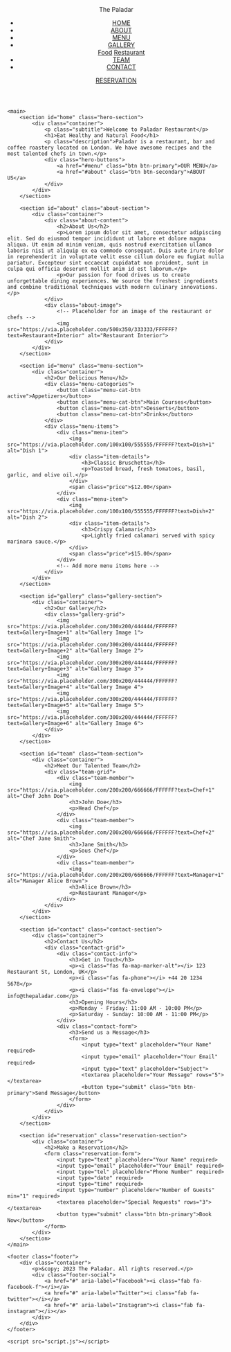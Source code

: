 <!DOCTYPE html>
<html lang="en">
<head>
    <meta charset="UTF-8">
    <meta name="viewport" content="width=device-width, initial-scale=1.0">
    <title>The Paladar - Restaurant</title>
    <link rel="stylesheet" href="style.css">
    <link href="https://fonts.googleapis.com/css2?family=Playfair+Display:wght@700&family=Open+Sans:wght@400;600&family=Great+Vibes&display=swap" rel="stylesheet">
    <link rel="stylesheet" href="https://cdnjs.cloudflare.com/ajax/libs/font-awesome/6.0.0-beta3/css/all.min.css">
</head>
<body>
    <header class="header">
        <div class="container">
            <div class="logo">The Paladar</div>
            <nav class="main-nav">
                <ul>
                    <li><a href="#home">HOME</a></li>
                    <li><a href="#about">ABOUT</a></li>
                    <li><a href="#menu">MENU</a></li>
                    <li class="dropdown">
                        <a href="#gallery">GALLERY <i class="fas fa-caret-down"></i></a>
                        <div class="dropdown-content">
                            <a href="#gallery">Food</a>
                            <a href="#gallery">Restaurant</a>
                        </div>
                    </li>
                    <li><a href="#team">TEAM</a></li>
                    <li><a href="#contact">CONTACT</a></li>
                </ul>
            </nav>
            <div class="header-actions">
                <a href="#reservation" class="btn btn-primary">RESERVATION</a>
                <div class="social-icons">
                    <a href="#" aria-label="Facebook"><i class="fab fa-facebook-f"></i></a>
                    <a href="#" aria-label="Twitter"><i class="fab fa-twitter"></i></a>
                    <a href="#" aria-label="Instagram"><i class="fab fa-instagram"></i></a>
                </div>
            </div>
        </div>
    </header>

    <main>
        <section id="home" class="hero-section">
            <div class="container">
                <p class="subtitle">Welcome to Paladar Restaurant</p>
                <h1>Eat Healthy and Natural Food</h1>
                <p class="description">Paladar is a restaurant, bar and coffee roastery located on London. We have awesome recipes and the most talented chefs in town.</p>
                <div class="hero-buttons">
                    <a href="#menu" class="btn btn-primary">OUR MENU</a>
                    <a href="#about" class="btn btn-secondary">ABOUT US</a>
                </div>
            </div>
        </section>

        <section id="about" class="about-section">
            <div class="container">
                <div class="about-content">
                    <h2>About Us</h2>
                    <p>Lorem ipsum dolor sit amet, consectetur adipiscing elit. Sed do eiusmod tempor incididunt ut labore et dolore magna aliqua. Ut enim ad minim veniam, quis nostrud exercitation ullamco laboris nisi ut aliquip ex ea commodo consequat. Duis aute irure dolor in reprehenderit in voluptate velit esse cillum dolore eu fugiat nulla pariatur. Excepteur sint occaecat cupidatat non proident, sunt in culpa qui officia deserunt mollit anim id est laborum.</p>
                    <p>Our passion for food drives us to create unforgettable dining experiences. We source the freshest ingredients and combine traditional techniques with modern culinary innovations.</p>
                </div>
                <div class="about-image">
                    <!-- Placeholder for an image of the restaurant or chefs -->
                    <img src="https://via.placeholder.com/500x350/333333/FFFFFF?text=Restaurant+Interior" alt="Restaurant Interior">
                </div>
            </div>
        </section>

        <section id="menu" class="menu-section">
            <div class="container">
                <h2>Our Delicious Menu</h2>
                <div class="menu-categories">
                    <button class="menu-cat-btn active">Appetizers</button>
                    <button class="menu-cat-btn">Main Courses</button>
                    <button class="menu-cat-btn">Desserts</button>
                    <button class="menu-cat-btn">Drinks</button>
                </div>
                <div class="menu-items">
                    <div class="menu-item">
                        <img src="https://via.placeholder.com/100x100/555555/FFFFFF?text=Dish+1" alt="Dish 1">
                        <div class="item-details">
                            <h3>Classic Bruschetta</h3>
                            <p>Toasted bread, fresh tomatoes, basil, garlic, and olive oil.</p>
                        </div>
                        <span class="price">$12.00</span>
                    </div>
                    <div class="menu-item">
                        <img src="https://via.placeholder.com/100x100/555555/FFFFFF?text=Dish+2" alt="Dish 2">
                        <div class="item-details">
                            <h3>Crispy Calamari</h3>
                            <p>Lightly fried calamari served with spicy marinara sauce.</p>
                        </div>
                        <span class="price">$15.00</span>
                    </div>
                    <!-- Add more menu items here -->
                </div>
            </div>
        </section>

        <section id="gallery" class="gallery-section">
            <div class="container">
                <h2>Our Gallery</h2>
                <div class="gallery-grid">
                    <img src="https://via.placeholder.com/300x200/444444/FFFFFF?text=Gallery+Image+1" alt="Gallery Image 1">
                    <img src="https://via.placeholder.com/300x200/444444/FFFFFF?text=Gallery+Image+2" alt="Gallery Image 2">
                    <img src="https://via.placeholder.com/300x200/444444/FFFFFF?text=Gallery+Image+3" alt="Gallery Image 3">
                    <img src="https://via.placeholder.com/300x200/444444/FFFFFF?text=Gallery+Image+4" alt="Gallery Image 4">
                    <img src="https://via.placeholder.com/300x200/444444/FFFFFF?text=Gallery+Image+5" alt="Gallery Image 5">
                    <img src="https://via.placeholder.com/300x200/444444/FFFFFF?text=Gallery+Image+6" alt="Gallery Image 6">
                </div>
            </div>
        </section>

        <section id="team" class="team-section">
            <div class="container">
                <h2>Meet Our Talented Team</h2>
                <div class="team-grid">
                    <div class="team-member">
                        <img src="https://via.placeholder.com/200x200/666666/FFFFFF?text=Chef+1" alt="Chef John Doe">
                        <h3>John Doe</h3>
                        <p>Head Chef</p>
                    </div>
                    <div class="team-member">
                        <img src="https://via.placeholder.com/200x200/666666/FFFFFF?text=Chef+2" alt="Chef Jane Smith">
                        <h3>Jane Smith</h3>
                        <p>Sous Chef</p>
                    </div>
                    <div class="team-member">
                        <img src="https://via.placeholder.com/200x200/666666/FFFFFF?text=Manager+1" alt="Manager Alice Brown">
                        <h3>Alice Brown</h3>
                        <p>Restaurant Manager</p>
                    </div>
                </div>
            </div>
        </section>

        <section id="contact" class="contact-section">
            <div class="container">
                <h2>Contact Us</h2>
                <div class="contact-grid">
                    <div class="contact-info">
                        <h3>Get in Touch</h3>
                        <p><i class="fas fa-map-marker-alt"></i> 123 Restaurant St, London, UK</p>
                        <p><i class="fas fa-phone"></i> +44 20 1234 5678</p>
                        <p><i class="fas fa-envelope"></i> info@thepaladar.com</p>
                        <h3>Opening Hours</h3>
                        <p>Monday - Friday: 11:00 AM - 10:00 PM</p>
                        <p>Saturday - Sunday: 10:00 AM - 11:00 PM</p>
                    </div>
                    <div class="contact-form">
                        <h3>Send us a Message</h3>
                        <form>
                            <input type="text" placeholder="Your Name" required>
                            <input type="email" placeholder="Your Email" required>
                            <input type="text" placeholder="Subject">
                            <textarea placeholder="Your Message" rows="5"></textarea>
                            <button type="submit" class="btn btn-primary">Send Message</button>
                        </form>
                    </div>
                </div>
            </div>
        </section>

        <section id="reservation" class="reservation-section">
            <div class="container">
                <h2>Make a Reservation</h2>
                <form class="reservation-form">
                    <input type="text" placeholder="Your Name" required>
                    <input type="email" placeholder="Your Email" required>
                    <input type="tel" placeholder="Phone Number" required>
                    <input type="date" required>
                    <input type="time" required>
                    <input type="number" placeholder="Number of Guests" min="1" required>
                    <textarea placeholder="Special Requests" rows="3"></textarea>
                    <button type="submit" class="btn btn-primary">Book Now</button>
                </form>
            </div>
        </section>
    </main>

    <footer class="footer">
        <div class="container">
            <p>&copy; 2023 The Paladar. All rights reserved.</p>
            <div class="footer-social">
                <a href="#" aria-label="Facebook"><i class="fab fa-facebook-f"></i></a>
                <a href="#" aria-label="Twitter"><i class="fab fa-twitter"></i></a>
                <a href="#" aria-label="Instagram"><i class="fab fa-instagram"></i></a>
            </div>
        </div>
    </footer>

    <script src="script.js"></script>
</body>
</html>

